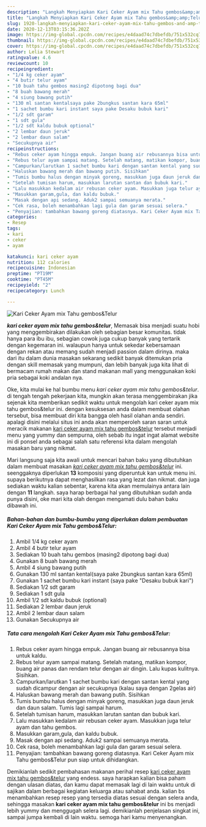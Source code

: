 ```yaml
---
description: "Langkah Menyiapkan Kari Ceker Ayam mix Tahu gembos&amp;amp;Telur yang simpel"
title: "Langkah Menyiapkan Kari Ceker Ayam mix Tahu gembos&amp;amp;Telur yang simpel"
slug: 1920-langkah-menyiapkan-kari-ceker-ayam-mix-tahu-gembos-and-amp-telur-yang-simpel
date: 2020-12-13T03:15:36.202Z
image: https://img-global.cpcdn.com/recipes/e4daad74c7dbefdb/751x532cq70/kari-ceker-ayam-mix-tahu-gembostelur-foto-resep-utama.jpg
thumbnail: https://img-global.cpcdn.com/recipes/e4daad74c7dbefdb/751x532cq70/kari-ceker-ayam-mix-tahu-gembostelur-foto-resep-utama.jpg
cover: https://img-global.cpcdn.com/recipes/e4daad74c7dbefdb/751x532cq70/kari-ceker-ayam-mix-tahu-gembostelur-foto-resep-utama.jpg
author: Lelia Stewart
ratingvalue: 4.6
reviewcount: 10
recipeingredient:
- "1/4 kg ceker ayam"
- "4 butir telur ayam"
- "10 buah tahu gembos masing2 dipotong bagi dua"
- "8 buah bawang merah"
- "4 siung bawang putih"
- "130 ml santan kentalsaya pake 2bungkus santan kara 65ml"
- "1 sachet bumbu kari instant saya pake Desaku bubuk kari"
- "1/2 sdt garam"
- "1 sdt gula"
- "1/2 sdt kaldu bubuk optional"
- "2 lembar daun jeruk"
- "2 lembar daun salam"
- "Secukupnya air"
recipeinstructions:
- "Rebus ceker ayam hingga empuk. Jangan buang air rebusannya bisa untuk kaldu."
- "Rebus telur ayam sampai matang. Setelah matang, matikan kompor, buang air panas dan rendam telur dengan air dingin. Lalu kupas kulitnya. Sisihkan."
- "Campurkan/larutkan 1 sachet bumbu kari dengan santan kental yang sudah dicampur dengan air secukupnya (kalau saya dengan 2gelas air)"
- "Haluskan bawang merah dan bawang putih. Sisihkan"
- "Tumis bumbu halus dengan minyak goreng, masukkan juga daun jeruk dan daun salam. Tumis lagi sampai harum."
- "Setelah tumisan harum, masukkan larutan santan dan bubuk kari."
- "Lalu masukkan kedalam air rebusan ceker ayam. Masukkan juga telur ayam dan tahu gembos."
- "Masukkan garam,gula, dan kaldu bubuk."
- "Masak dengan api sedang. Aduk2 sampai semuanya merata."
- "Cek rasa, boleh menambahkan lagi gula dan garam sesuai selera."
- "Penyajian: tambahkan bawang goreng diatasnya. Kari Ceker Ayam mix Tahu gembos&amp;Telur pun siap untuk dihidangkan."
categories:
- Resep
tags:
- kari
- ceker
- ayam

katakunci: kari ceker ayam 
nutrition: 112 calories
recipecuisine: Indonesian
preptime: "PT19M"
cooktime: "PT45M"
recipeyield: "2"
recipecategory: Lunch

---
```



![Kari Ceker Ayam mix Tahu gembos&amp;Telur](https://img-global.cpcdn.com/recipes/e4daad74c7dbefdb/751x532cq70/kari-ceker-ayam-mix-tahu-gembostelur-foto-resep-utama.jpg)

<b><i>kari ceker ayam mix tahu gembos&amp;telur</i></b>, Memasak bisa menjadi suatu hobi yang menggembirakan dilakukan oleh sebagian besar komunitas. tidak hanya para ibu ibu, sebagian cowok juga cukup banyak yang tertarik dengan kegemaran ini. walaupun hanya untuk sekedar kebersamaan dengan rekan atau memang sudah menjadi passion dalam dirinya. maka dari itu dalam dunia masakan sekarang sedikit banyak ditemukan pria dengan skill memasak yang mumpuni, dan lebih banyak juga kita lihat di bermacam rumah makan dan stand makanan mall yang menggunakan koki pria sebagai koki andalan nya.

Oke, kita mulai ke hal bumbu menu <i>kari ceker ayam mix tahu gembos&amp;telur</i>. di tengah tengah pekerjaan kita, mungkin akan terasa menggembirakan jika sejenak kita memberikan sedikit waktu untuk mengolah kari ceker ayam mix tahu gembos&amp;telur ini. dengan kesuksesan anda dalam membuat olahan tersebut, bisa membuat diri kita bangga oleh hasil olahan anda sendiri. apalagi disini melalui situs ini anda akan memperoleh saran saran untuk meracik makanan <u>kari ceker ayam mix tahu gembos&amp;telur</u> tersebut menjadi menu yang yummy dan sempurna, oleh sebab itu ingat ingat alamat website ini di ponsel anda sebagai salah satu referensi kita dalam mengolah masakan baru yang nikmat.




Mari langsung saja kita awali untuk mencari bahan baku yang dibutuhkan dalam membuat masakan <u><i>kari ceker ayam mix tahu gembos&amp;telur</i></u> ini. seenggaknya diperlukan <b>13</b> komposisi yang diperuntuk kan untuk menu ini. supaya berikutnya dapat menghasilkan rasa yang lezat dan nikmat. dan juga sediakan waktu kalian sebentar, karena kita akan memulainya antara lain dengan <b>11</b> langkah. saya harap berbagai hal yang dibutuhkan sudah anda punya disini, oke mari kita olah dengan mengamati dulu bahan baku dibawah ini.

<!--inarticleads1-->

##### Bahan-bahan dan bumbu-bumbu yang diperlukan dalam pembuatan Kari Ceker Ayam mix Tahu gembos&amp;Telur:

1. Ambil 1/4 kg ceker ayam
1. Ambil 4 butir telur ayam
1. Sediakan 10 buah tahu gembos (masing2 dipotong bagi dua)
1. Gunakan 8 buah bawang merah
1. Ambil 4 siung bawang putih
1. Gunakan 130 ml santan kental(saya pake 2bungkus santan kara 65ml)
1. Gunakan 1 sachet bumbu kari instant (saya pake &#34;Desaku bubuk kari&#34;)
1. Sediakan 1/2 sdt garam
1. Sediakan 1 sdt gula
1. Ambil 1/2 sdt kaldu bubuk (optional)
1. Sediakan 2 lembar daun jeruk
1. Ambil 2 lembar daun salam
1. Gunakan Secukupnya air




<!--inarticleads2-->

##### Tata cara mengolah Kari Ceker Ayam mix Tahu gembos&amp;Telur:

1. Rebus ceker ayam hingga empuk. Jangan buang air rebusannya bisa untuk kaldu.
1. Rebus telur ayam sampai matang. Setelah matang, matikan kompor, buang air panas dan rendam telur dengan air dingin. Lalu kupas kulitnya. Sisihkan.
1. Campurkan/larutkan 1 sachet bumbu kari dengan santan kental yang sudah dicampur dengan air secukupnya (kalau saya dengan 2gelas air)
1. Haluskan bawang merah dan bawang putih. Sisihkan
1. Tumis bumbu halus dengan minyak goreng, masukkan juga daun jeruk dan daun salam. Tumis lagi sampai harum.
1. Setelah tumisan harum, masukkan larutan santan dan bubuk kari.
1. Lalu masukkan kedalam air rebusan ceker ayam. Masukkan juga telur ayam dan tahu gembos.
1. Masukkan garam,gula, dan kaldu bubuk.
1. Masak dengan api sedang. Aduk2 sampai semuanya merata.
1. Cek rasa, boleh menambahkan lagi gula dan garam sesuai selera.
1. Penyajian: tambahkan bawang goreng diatasnya. Kari Ceker Ayam mix Tahu gembos&amp;Telur pun siap untuk dihidangkan.




Demikianlah sedikit pembahasan makanan perihal resep <u>kari ceker ayam mix tahu gembos&amp;telur</u> yang endess. saya harapkan kalian bisa paham dengan ulasan diatas, dan kamu dapat memasak lagi di lain waktu untuk di sajikan dalam berbagai kegiatan keluarga atau sahabat anda. kalian bs menambahkan resep resep yang tersedia diatas sesuai dengan selera anda, sehingga masakan <b>kari ceker ayam mix tahu gembos&amp;telur</b> ini bs menjadi lebih yummy dan menggugah selera lagi. demikianlah penjelasan singkat ini, sampai jumpa kembali di lain waktu. semoga hari kamu menyenangkan.
